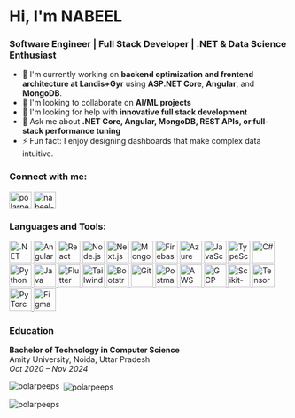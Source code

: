 # Hi, I'm NABEEL

### Software Engineer | Full Stack Developer | .NET & Data Science Enthusiast

* 🔭 I'm currently working on **backend optimization and frontend architecture at Landis+Gyr** using **ASP.NET Core**, **Angular**, and **MongoDB**.
* 👯 I'm looking to collaborate on **AI/ML projects**
* 🤝 I'm looking for help with **innovative full stack development**
* 💬 Ask me about **.NET Core, Angular, MongoDB, REST APIs, or full-stack performance tuning**
* ⚡ Fun fact: I enjoy designing dashboards that make complex data intuitive.

<h3 align="left">Connect with me:</h3>
<p align="left">
<a href="https://github.com/polarpeeps" target="blank"><img align="center" src="https://raw.githubusercontent.com/rahuldkjain/github-profile-readme-generator/master/src/images/icons/Social/github.svg" alt="polarpeeps" height="30" width="40" /></a>
<a href="https://www.linkedin.com/in/nabeel-hasan-rizvi" target="blank"><img align="center" src="https://raw.githubusercontent.com/rahuldkjain/github-profile-readme-generator/master/src/images/icons/Social/linked-in-alt.svg" alt="nabeel-hasan-rizvi" height="30" width="40" /></a>
</p>

<h3 align="left">Languages and Tools:</h3>
<p align="left">
<a href="https://dotnet.microsoft.com/" target="_blank" rel="noreferrer"> <img src="https://skillicons.dev/icons?i=dotnet" alt=".NET" width="40" height="40"/> </a>
<a href="https://angular.io/" target="_blank" rel="noreferrer"> <img src="https://skillicons.dev/icons?i=angular" alt="Angular" width="40" height="40"/> </a>
<a href="https://react.dev/" target="_blank" rel="noreferrer"> <img src="https://skillicons.dev/icons?i=react" alt="React" width="40" height="40"/> </a>
<a href="https://nodejs.org/" target="_blank" rel="noreferrer"> <img src="https://skillicons.dev/icons?i=nodejs" alt="Node.js" width="40" height="40"/> </a>
<a href="https://nextjs.org/" target="_blank" rel="noreferrer"> <img src="https://skillicons.dev/icons?i=nextjs" alt="Next.js" width="40" height="40"/> </a>
<a href="https://www.mongodb.com/" target="_blank" rel="noreferrer"> <img src="https://skillicons.dev/icons?i=mongodb" alt="MongoDB" width="40" height="40"/> </a>
<a href="https://firebase.google.com/" target="_blank" rel="noreferrer"> <img src="https://skillicons.dev/icons?i=firebase" alt="Firebase" width="40" height="40"/> </a>
<a href="https://www.microsoft.com/sql-server" target="_blank" rel="noreferrer"> <img src="https://skillicons.dev/icons?i=azure" alt="Azure DevOps" width="40" height="40"/> </a>
<a href="https://developer.mozilla.org/en-US/docs/Web/javascript" target="_blank" rel="noreferrer"> <img src="https://skillicons.dev/icons?i=js" alt="JavaScript" width="40" height="40"/> </a>
<a href="https://www.typescriptlang.org/" target="_blank" rel="noreferrer"> <img src="https://skillicons.dev/icons?i=ts" alt="TypeScript" width="40" height="40"/> </a>
<a href="https://learn.microsoft.com/en-us/dotnet/csharp/" target="_blank" rel="noreferrer"> <img src="https://skillicons.dev/icons?i=cs" alt="C#" width="40" height="40"/> </a>
<a href="https://www.python.org/" target="_blank" rel="noreferrer"> <img src="https://skillicons.dev/icons?i=py" alt="Python" width="40" height="40"/> </a>
<a href="https://www.java.com/" target="_blank" rel="noreferrer"> <img src="https://skillicons.dev/icons?i=java" alt="Java" width="40" height="40"/> </a>
<a href="https://flutter.dev/" target="_blank" rel="noreferrer"> <img src="https://skillicons.dev/icons?i=flutter" alt="Flutter" width="40" height="40"/> </a>
<a href="https://tailwindcss.com/" target="_blank" rel="noreferrer"> <img src="https://skillicons.dev/icons?i=tailwind" alt="Tailwind CSS" width="40" height="40"/> </a>
<a href="https://getbootstrap.com/" target="_blank" rel="noreferrer"> <img src="https://skillicons.dev/icons?i=bootstrap" alt="Bootstrap" width="40" height="40"/> </a>
<a href="https://git-scm.com/" target="_blank" rel="noreferrer"> <img src="https://skillicons.dev/icons?i=git" alt="Git" width="40" height="40"/> </a>
<a href="https://postman.com/" target="_blank" rel="noreferrer"> <img src="https://skillicons.dev/icons?i=postman" alt="Postman" width="40" height="40"/> </a>
<a href="https://aws.amazon.com/" target="_blank" rel="noreferrer"> <img src="https://skillicons.dev/icons?i=aws" alt="AWS" width="40" height="40"/> </a>
<a href="https://cloud.google.com/" target="_blank" rel="noreferrer"> <img src="https://skillicons.dev/icons?i=gcp" alt="GCP" width="40" height="40"/> </a>
<a href="https://scikit-learn.org/" target="_blank" rel="noreferrer"> <img src="https://skillicons.dev/icons?i=scikitlearn" alt="Scikit-learn" width="40" height="40"/> </a>
<a href="https://www.tensorflow.org/" target="_blank" rel="noreferrer"> <img src="https://skillicons.dev/icons?i=tensorflow" alt="TensorFlow" width="40" height="40"/> </a>
<a href="https://pytorch.org/" target="_blank" rel="noreferrer"> <img src="https://skillicons.dev/icons?i=pytorch" alt="PyTorch" width="40" height="40"/> </a>
<a href="https://www.figma.com/" target="_blank" rel="noreferrer"> <img src="https://skillicons.dev/icons?i=figma" alt="Figma" width="40" height="40"/> </a>
</p>

<h3 align="left">Education</h3>
<p><b>Bachelor of Technology in Computer Science</b><br>
Amity University, Noida, Uttar Pradesh<br>
<em>Oct 2020 – Nov 2024</em></p>

<p><img align="left" src="https://github-readme-stats.vercel.app/api/top-langs?username=polarpeeps&show_icons=true&locale=en&layout=compact" alt="polarpeeps" /></p>
<p>&nbsp;<img align="center" src="https://github-readme-stats.vercel.app/api?username=polarpeeps&show_icons=true&locale=en" alt="polarpeeps" /></p>
<p><img align="center" src="https://github-readme-streak-stats.herokuapp.com/?user=polarpeeps&" alt="polarpeeps" /></p>

